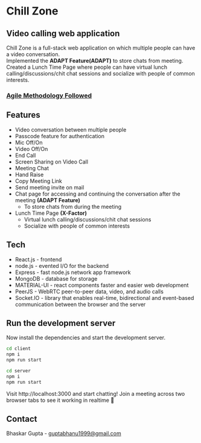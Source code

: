 # Chill Zone
## Video calling web application

Chill Zone is a full-stack web application on which multiple people can have a video conversation.
<br>
Implemented the **ADAPT Feature(ADAPT)** to store chats from meeting. 
<br>
Created a Lunch Time Page where people can have virtual lunch calling/discussions/chit chat sessions and socialize with people of common interests.

### [Agile Methodology Followed](https://docs.google.com/presentation/d/1b30V338Wkf8uzGN0aPfRpWI2wMh86PDkwV6lSvISZL8/edit?usp=sharing)

## Features

- Video conversation between multiple people
- Passcode feature for authentication
- Mic Off/On
- Video Off/On
- End Call
- Screen Sharing on Video Call
- Meeting Chat
- Hand Raise
- Copy Meeting Link
- Send meeting invite on mail
- Chat page for accessing and continuing the conversation after the meeting **(ADAPT Feature)**
  - To store chats from during the meeting
- Lunch Time Page **(X-Factor)**
  - Virtual lunch calling/discussions/chit chat sessions
  - Socialize with people of common interests

## Tech

- React.js - frontend
- node.js - evented I/O for the backend
- Express - fast node.js network app framework
- MongoDB - database for storage
- MATERIAL-UI - react components faster and easier web development
- PeerJS - WebRTC peer-to-peer data, video, and audio calls
- Socket.IO - library that enables real-time, bidirectional and event-based communication between the browser and the server

## Run the development server

Now install the dependencies and start the development server.

```bash
cd client
npm i
npm run start
```

```bash
cd server
npm i
npm run start
```
Visit http://localhost:3000 and start chatting! Join a meeting across two browser tabs to see it working in realtime 🥳

## Contact

Bhaskar Gupta - guptabhanu1999@gmail.com

